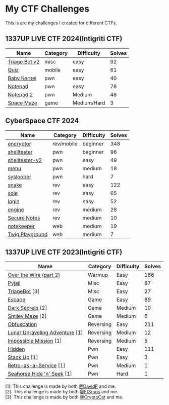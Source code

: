 # My CTF Challenges

This is are my challenges I created for different CTFs. <br/>

## 1337UP LIVE CTF 2024(Intigriti CTF)

| Name                                                                | Category    | Difficulty                                      | Solves |
| ------------------------------------------------------------------- | ----------- | ----------------------------------------- | ---------- |
| [Triage Bot v2](<1337UP LIVE CTF 2024/Triage Bot v2>) | misc | easy| 92 |
| [Quiz](<1337UP LIVE CTF 2024/Quiz>) | mobile | easy | 61 |
| [Baby Kernel](<1337UP LIVE CTF 2024/Baby Kernel>) | pwn | easy | 40 |
| [Notepad](<1337UP LIVE CTF 2024/Notepad>) | pwn | easy | 78 |
| [Notepad 2](<1337UP LIVE CTF 2024/Notepad 2>) | pwn | Medium | 48 |
| [Space Maze](<1337UP LIVE CTF 2024/Space Maze>) | game | Medium/Hard | 3 |

## CyberSpace CTF 2024

| Name                                                                | Category    | Difficulty                                      | Solves |
| ------------------------------------------------------------------- | ----------- | ----------------------------------------- | ---------- |
| [encryptor](<CyberSpace CTF 2024/encryptor>) | rev/mobile | beginner| 348 |
| [shelltester](<CyberSpace CTF 2024/shelltester>) | pwn | beginner| 96 |
| [shelltester-v2](<CyberSpace CTF 2024/shelltesterv2>) | pwn | easy | 49 |
| [menu](<CyberSpace CTF 2024/menu>) | pwn | medium | 18 |
| [syslooper](<CyberSpace CTF 2024/syslooper>) | pwn | hard | 7 |
| [snake](<CyberSpace CTF 2024/snake>) | rev | easy | 122 |
| [sole](<CyberSpace CTF 2024/sole>) | rev | easy | 65 |
| [login](<CyberSpace CTF 2024/login>) | rev | easy | 52 |
| [engine](<CyberSpace CTF 2024/engine>) | rev | medium | 28 |
| [Secure Notes](<CyberSpace CTF 2024/securenotes>) | rev | medium | 10 |
| [notekeeper](<CyberSpace CTF 2024/notekeeper>) | web | medium | 19 |
| [Twig Playground](<CyberSpace CTF 2024/twig-playground>) | web | medium | 7 |

## 1337UP LIVE CTF 2023(Intigriti CTF)

| Name                                                                | Category    | Difficulty                                      | Solves |
| ------------------------------------------------------------------- | ----------- | ----------------------------------------- | ---------- |
| [Over the Wire (part 2)](<1337UP LIVE CTF 2023/OverTheWire2>)                                     | Warmup | Easy                                       | 166          |
| [Pyjail](<1337UP LIVE CTF 2023/Pyjail>)                                     | Misc | Easy                                       | 87        |
| [TriageBot](<1337UP LIVE CTF 2023/TriageBot>) [3]                                     | Misc | Easy                                       | 27        |
| [Escape](<1337UP LIVE CTF 2023/Escape>)                                     | Game | Easy                                       | 89        |
| [Dark Secrets](https://learn-cyber.net/writeup/Dark-Secrets) [2]                                     | Game | Medium                                       | 10        |
| [Smiley Maze](https://learn-cyber.net/writeup/Smiley-Maze) [2]                                     | Game | Medium                                       | 6        |
| [Obfuscation](<1337UP LIVE CTF 2023/Obfuscation>)                                     | Reversing | Easy                                       | 211        |
| [Lunar Unraveling Adventure](<1337UP LIVE CTF 2023/Lunar Unraveling Adventure>) [1]                                     | Reversing | Medium                                       | 12        |
| [Impossible Mission](<1337UP LIVE CTF 2023/Impossible Mission>) [1]                                     | Reversing | Medium                                       | 5        |
| [Hidden](<1337UP LIVE CTF 2023/Hidden>)                                     | Pwn | Easy                                       | 111        |
| [Stack Up](<1337UP LIVE CTF 2023/Stack Up>) [1]                                     | Pwn | Easy                                       | 3        |
| [Retro-as-a-Service](<1337UP LIVE CTF 2023/Retro-as-a-Service>) [1]                                     | Pwn | Medium                                       | 1        |
| [Seahorse Hide 'n' Seek](<1337UP LIVE CTF 2023/Seahorse-Hide-N-Seek>) [1]                                     | Pwn | Hard                                       | 1        |


[1]: This challenge is made by both [@DavidP](https://github.com/D13David) and me. <br/>
[2]: This challenge is made by both [@Et3rnos](https://github.com/Et3rnos) and me. <br/>
[3]: This challenge is made by both [@CryptoCat](https://github.com/Crypto-Cat) and me. 
